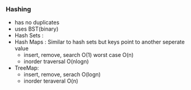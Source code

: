 

### Hashing
- has no duplicates
- uses BST(binary)
- Hash Sets :
- Hash Maps : Similar to  hash sets but keys point to another seperate value
	- insert, remove, search O(1)  worst case O(n)
	- inorder traversal O(nlogn)
- TreeMap:
	- insert, remove, serach O(logn)
	- inorder teraveral O(n)